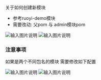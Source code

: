 关于如何创建新模块
* 参考ruoyi-demo模块
* 需要改动: 父pom 与 admin模块pom

![输入图片说明](https://images.gitee.com/uploads/images/2021/0721/153228_6532d907_1766278.png "屏幕截图.png")
![输入图片说明](https://images.gitee.com/uploads/images/2021/0721/153248_404e5e23_1766278.png "屏幕截图.png")

### 注意事项
如果是两个不同包名的模块 需要修改如下配置

![输入图片说明](https://foruda.gitee.com/images/1663741665929433086/d5ab9fbf_1766278.png "屏幕截图")
![输入图片说明](https://foruda.gitee.com/images/1663741875459835573/fd18c321_1766278.png "屏幕截图")
